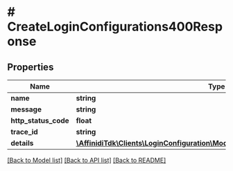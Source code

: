 # # CreateLoginConfigurations400Response

## Properties

| Name                 | Type                                                                                                                          | Description | Notes      |
| -------------------- | ----------------------------------------------------------------------------------------------------------------------------- | ----------- | ---------- |
| **name**             | **string**                                                                                                                    |             |
| **message**          | **string**                                                                                                                    |             |
| **http_status_code** | **float**                                                                                                                     |             |
| **trace_id**         | **string**                                                                                                                    |             |
| **details**          | [**\AffinidiTdk\Clients\LoginConfiguration\Model\InvalidParameterErrorDetailsInner[]**](InvalidParameterErrorDetailsInner.md) |             | [optional] |

[[Back to Model list]](../../README.md#models) [[Back to API list]](../../README.md#endpoints) [[Back to README]](../../README.md)
